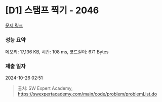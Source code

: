 # [D1] 스탬프 찍기 - 2046 

[문제 링크](https://swexpertacademy.com/main/code/problem/problemDetail.do?contestProbId=AV5QKdT6AyYDFAUq) 

### 성능 요약

메모리: 17,136 KB, 시간: 108 ms, 코드길이: 671 Bytes

### 제출 일자

2024-10-26 02:51



> 출처: SW Expert Academy, https://swexpertacademy.com/main/code/problem/problemList.do